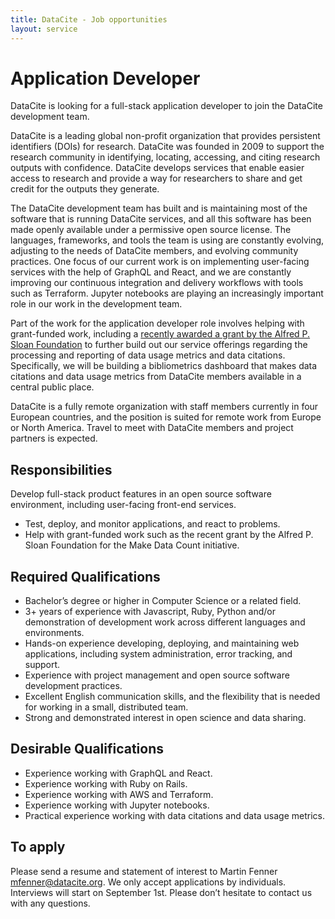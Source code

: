```yaml
---
title: DataCite - Job opportunities
layout: service
---
```

# Application Developer

DataCite is looking for a full-stack application developer to join the DataCite development team.

DataCite is a leading global non-profit organization that provides persistent identifiers (DOIs) for research. DataCite was founded in 2009 to support the research community in identifying, locating, accessing, and citing research outputs with confidence. DataCite develops services that enable easier access to research and provide a way for researchers to share and get credit for the outputs they generate. 

The DataCite development team has built and is maintaining most of the software that is running DataCite services, and all this software has been made openly available under a permissive open source license. The languages, frameworks, and tools the team is using are constantly evolving, adjusting to the needs of DataCite members, and evolving community practices. One focus of our current work is on implementing user-facing services with the help of GraphQL and React, and we are constantly improving our continuous integration and delivery workflows with tools such as Terraform. Jupyter notebooks are playing an increasingly important role in our work in the development team.

Part of the work for the application developer role involves helping with grant-funded work, including a [recently awarded a grant by the Alfred P. Sloan Foundation](https://makedatacount.org/2020/05/05/igniting-change-our-next-steps/) to further build out our service offerings regarding the processing and reporting of data usage metrics and data citations. Specifically, we will be building a bibliometrics dashboard that makes data citations and data usage metrics from DataCite members available in a central public place. 

DataCite is a fully remote organization with staff members currently in four European countries, and the position is suited for remote work from Europe or North America. Travel to meet with DataCite members and project partners is expected. 

## Responsibilities

Develop full-stack product features in an open source software environment, including user-facing front-end services.

* Test, deploy, and monitor applications, and react to problems.
* Help with grant-funded work such as the recent grant by the Alfred P. Sloan Foundation for the Make Data Count initiative.

## Required Qualifications

* Bachelor’s degree or higher in Computer Science or a related field.
* 3+ years of experience with Javascript, Ruby, Python and/or demonstration of development work across different languages and environments.
* Hands-on experience developing, deploying, and maintaining web applications, including system administration, error tracking, and support.
* Experience with project management and open source software development practices.
* Excellent English communication skills, and the flexibility that is needed for working in a small, distributed team.
* Strong and demonstrated interest in open science and data sharing.

## Desirable Qualifications

* Experience working with GraphQL and React.
* Experience working with Ruby on Rails.
* Experience working with AWS and Terraform.
* Experience working with Jupyter notebooks.
* Practical experience working with data citations and data usage metrics.

## To apply

Please send a resume and statement of interest to Martin Fenner [mfenner@datacite.org](mailto:mfenner@datacite.org). We only accept applications by individuals. Interviews will start on September 1st. Please don’t hesitate to contact us with any questions.
